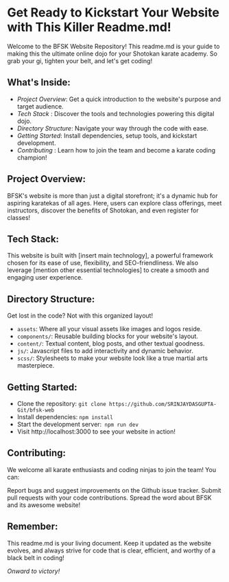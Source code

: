 # Get Ready to Kickstart Your Website with This Killer Readme.md!

Welcome to the BFSK Website Repository! This readme.md is your guide to making this the ultimate online dojo for your Shotokan karate academy. So grab your gi, tighten your belt, and let's get coding!

## What's Inside:

- _Project Overview_: Get a quick introduction to the website's purpose and target audience.
- _Tech Stack_ : Discover the tools and technologies powering this digital dojo.
- _Directory Structure_: Navigate your way through the code with ease.
- _Getting Started_: Install dependencies, setup tools, and kickstart development.
- _Contributing_ : Learn how to join the team and become a karate coding champion!

## Project Overview:

BFSK's website is more than just a digital storefront; it's a dynamic hub for aspiring karatekas of all ages. Here, users can explore class offerings, meet instructors, discover the benefits of Shotokan, and even register for classes!

## Tech Stack:

This website is built with [insert main technology], a powerful framework chosen for its ease of use, flexibility, and SEO-friendliness. We also leverage [mention other essential technologies] to create a smooth and engaging user experience.

## Directory Structure:

Get lost in the code? Not with this organized layout!

- `assets`: Where all your visual assets like images and logos reside.
- `components/`: Reusable building blocks for your website's layout.
- `content/`: Textual content, blog posts, and other textual goodness.
- `js/`: Javascript files to add interactivity and dynamic behavior.
- `scss/`: Stylesheets to make your website look like a true martial arts masterpiece.

## Getting Started:

- Clone the repository: `git clone https://github.com/SRINJAYDASGUPTA-Git/bfsk-web`
- Install dependencies: `npm install`
- Start the development server:` npm run dev`
- Visit http://localhost:3000 to see your website in action!

## Contributing:

We welcome all karate enthusiasts and coding ninjas to join the team! You can:

Report bugs and suggest improvements on the Github issue tracker.
Submit pull requests with your code contributions.
Spread the word about BFSK and its awesome website!

## Remember:

This readme.md is your living document. Keep it updated as the website evolves, and always strive for code that is clear, efficient, and worthy of a black belt in coding!

_Onward to victory!_

